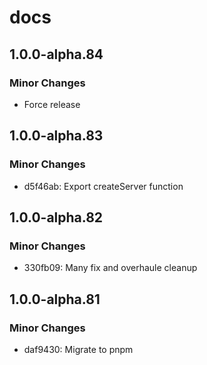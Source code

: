 # docs

## 1.0.0-alpha.84

### Minor Changes

- Force release

## 1.0.0-alpha.83

### Minor Changes

- d5f46ab: Export createServer function

## 1.0.0-alpha.82

### Minor Changes

- 330fb09: Many fix and overhaule cleanup

## 1.0.0-alpha.81

### Minor Changes

- daf9430: Migrate to pnpm
